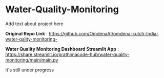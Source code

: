 # Water-Quality-Monitoring

Add text about project here

**Original Repo Link** : https://github.com/OmdenaAI/omdena-kutch-India-water-qality-monitoring-

**Water Quality Monitoring Dashboard Streamlit App** : https://share.streamlit.io/prathimacode-hub/water-quality-monitoring/main/main.py

It's still under progress
